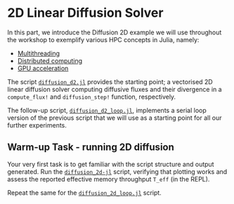 # 2D Linear Diffusion Solver

In this part, we introduce the Diffusion 2D example we will use throughout the workshop to exemplify various HPC concepts in Julia, namely:
- [Multithreading](./../multithreading/)
- [Distributed computing](./../mpi/)
- [GPU acceleration](./../gpu/)

The script [`diffusion_d2.jl`](./diffusion_2d.jl) provides the starting point; a vectorised 2D linear diffusion solver computing diffusive fluxes and their divergence in a `compute_flux!` and `diffusion_step!` function, respectively.

The follow-up script, [`diffusion_d2_loop.jl`](./diffusion_2d_loop.jl), implements a serial loop version of the previous script that we will use as a starting point for all our further experiments.

## Warm-up Task - running 2D diffusion

Your very first task is to get familiar with the script structure and output generated. Run the [`diffusion_2d-jl`](diffusion_2d.jl) script, verifying that plotting works and assess the reported effective memory throughput `T_eff` (in the REPL).

Repeat the same for the [`diffusion_2d_loop.jl`](diffusion_2d_loop.jl) script.
